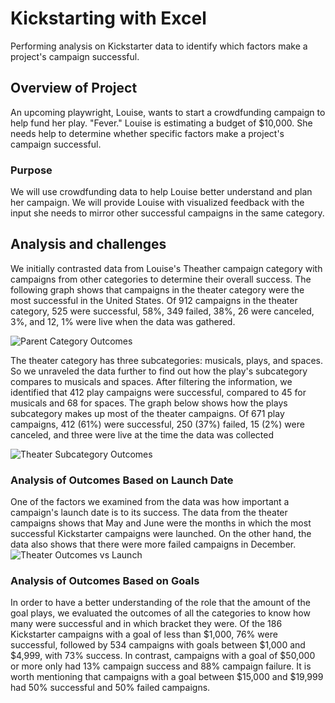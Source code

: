 # Kickstarting with Excel
Performing analysis on Kickstarter data to identify which factors make a project's campaign successful.
## Overview of Project
An upcoming playwright, Louise, wants to start a crowdfunding campaign to help fund her play. "Fever." Louise is estimating a budget of $10,000. She needs help to determine whether specific factors make a project's campaign successful.
### Purpose
We will use crowdfunding data to help Louise better understand and plan her campaign. We will provide Louise with visualized feedback with the input she needs to mirror other successful campaigns in the same category.
## Analysis and challenges
We initially contrasted data from Louise's Theather campaign category with campaigns from other categories to determine their overall success. The following graph shows that campaigns in the theater category were the most successful in the United States. Of 912 campaigns in the theater category, 525 were successful, 58%, 349 failed, 38%, 26 were canceled, 3%, and 12, 1% were live when the data was gathered. 


![Parent Category Outcomes](https://user-images.githubusercontent.com/117063056/209300926-c58d97c1-b52a-4517-a76e-360fd4a628e5.png)

The theater category has three subcategories: musicals, plays, and spaces. So we unraveled the data further to find out how the play's subcategory compares to musicals and spaces. After filtering the information, we identified that 412 play campaigns were successful, compared to 45 for musicals and 68 for spaces. The graph below shows how the plays subcategory makes up most of the theater campaigns. Of 671 play campaigns, 412 (61%) were successful, 250 (37%) failed, 15 (2%) were canceled, and three were live at the time the data was collected

![Theater Subcategory Outcomes](https://user-images.githubusercontent.com/117063056/209304086-6d1cc394-f09e-4953-ae11-fdee11fe1884.png)
### Analysis of Outcomes Based on Launch Date
One of the factors we examined from the data was how important a campaign's launch date is to its success. The data from the theater campaigns shows that May and June were the months in which the most successful Kickstarter campaigns were launched. On the other hand, the data also shows that there were more failed campaigns in December.
![Theater Outcomes vs Launch](https://user-images.githubusercontent.com/117063056/209306328-ef105e7b-bc8f-4042-a322-81b52c238f14.png)
### Analysis of Outcomes Based on Goals
In order to have a better understanding of the role that the amount of the goal plays, we evaluated the outcomes of all the categories to know how many were successful and in which bracket they were. Of the 186 Kickstarter campaigns with a goal of less than $1,000, 76% were successful, followed by 534 campaigns with goals between $1,000 and $4,999, with 73% success. In contrast, campaigns with a goal of $50,000 or more only had 13% campaign success and 88% campaign failure. It is worth mentioning that campaigns with a goal between $15,000 and $19,999 had 50% successful and 50% failed campaigns.


